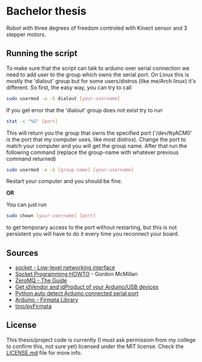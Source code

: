 # Bachelor thesis

Robot with three degrees of freedom controled with Kinect sensor and 3 stepper motors.

## Running the script
To make sure that the script can talk to arduino over serial connection we need to add user to the group which owns the serial port.
On Linux this is mostly the 'dialout' group but for some users/distros (like me/Arch linux) it's different.
So first, the easy way, you can try to call
```bash
sudo usermod -a -G dialout [your-username]
```
If you get error that the 'dialout' group does not exist try to run
```bash
stat -c "%G" [port]
```
This will return you the group that owns the specified port ('/dev/ttyACM0' is the port that my computer uses, like most distros). Change the port to match your computer and you will get the group name. After that run the following command (replace the group-name with whatever previous command returned)
```bash
sudo usermod -a -G [group-name] [your-username]
```
Restart your computer and you should be fine.

**OR**

You can just run
```bash
sudo chown [your-username] [port]
```
to get temporary access to the port without restarting, but this is not persistent you will have to do it every time you reconnect your board.


## Sources
* [socket - Low-level networking interface](https://docs.python.org/3/library/socket.html)
* [Socket Programming HOWTO](https://docs.python.org/3/howto/sockets.html) - Gordon McMillan
* [ZeroMQ - The Guide](http://zguide.zeromq.org/py:all)
* [Get idVendor and idProduct of your Arduino/USB devices](http://arduino-er.blogspot.ba/2015/04/get-idvendor-and-idproduct-of-you.html)
* [Python auto detect Arduino connected serial port](https://arduino-er.blogspot.ba/2015/04/python-auto-detect-arduino-connect.html)
* [Arduino - Firmata Library](https://arduino.cc/en/Reference/Firmata)
* [tino/pyFirmata](https://github.com/tino/pyFirmata)

## License
This thesis/project code is currently (I must ask permission from my college to confirm this, not sure yet) licensed under the MIT license. Check the [LICENSE.md](./LICENSE.md) file for more info.
